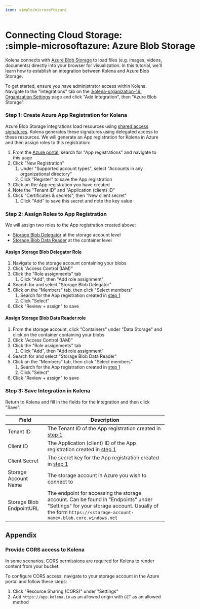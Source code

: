 ```yaml
---
icon: simple/microsoftazure
---
```


# Connecting Cloud Storage: <nobr>:simple-microsoftazure: Azure Blob Storage</nobr>

Kolena connects with [Azure Blob Storage](https://azure.microsoft.com/en-ca/products/storage/blobs) to load files (e.g. images, videos, documents) directly
into your browser for visualization. In this tutorial, we'll learn how to establish an integration between Kolena and
Azure Blob Storage.

To get started, ensure you have administrator access within Kolena.
Navigate to the "Integrations" tab on the [:kolena-organization-16: Organization Settings](https://app.kolena.io/redirect/organization?tab=integrations)
page and click "Add Integration", then "Azure Blob Storage".

### Step 1: Create Azure App Registration for Kolena

Azure Blob Storage integrations load resources using [shared access signatures](https://learn.microsoft.com/en-us/azure/storage/common/storage-sas-overview).
Kolena generates these signatures using delegated access to these resources.
We will generate an App registration for Kolena in Azure and then assign roles to this registration:

1. From the [Azure portal](https://portal.azure.com/#home), search for "App registrations" and navigate to this page
1. Click "New Registration"
    1. Under "Supported account types", select "Accounts in any organizational directory"
    1. Click "Register" to save the App registration
1. Click on the App registration you have created
1. Note the "Tenant ID" and "Application (client) ID"
1. Click "Certificates & secrets", then "New client secret"
    1. Click "Add" to save this secret and note the key value

### Step 2: Assign Roles to App Registration

We will assign two roles to the App registration created above:

- [Storage Blob Delegator](https://learn.microsoft.com/en-us/azure/role-based-access-control/built-in-roles#storage-blob-delegator) at the storage account level
- [Storage Blob Data Reader](https://learn.microsoft.com/en-us/azure/role-based-access-control/built-in-roles#storage-blob-data-reader) at the container level

#### Assign Storage Blob Delegator Role

1. Navigate to the storage account containing your blobs
1. Click "Access Control (IAM)"
1. Click the "Role assignments" tab
    1. Click "Add", then "Add role assignment"
1. Search for and select "Storage Blob Delegator"
1. Click on the "Members" tab, then click "Select members"
    1. Search for the App registration created in [step 1](#step-1-create-azure-app-registration-for-kolena)
    1. Click "Select"
1. Click "Review + assign" to save

#### Assign Storage Blob Data Reader role

1. From the storage account, click "Containers" under "Data Storage" and click on the container containing your blobs
1. Click "Access Control (IAM)"
1. Click the "Role assignments" tab
    1. Click "Add", then "Add role assignment"
1. Search for and select "Storage Blob Data Reader"
1. Click on the "Members" tab, then click "Select members"
    1. Search for the App registration created in [step 1](#step-1-create-azure-app-registration-for-kolena)
    1. Click "Select"
1. Click "Review + assign" to save

### Step 3: Save Integration in Kolena

Return to Kolena and fill in the fields for the Integration and then click "Save".

| Field                    | Description                                                                                                                                                                                       |
| ------------------------ | ------------------------------------------------------------------------------------------------------------------------------------------------------------------------------------------------- |
| Tenant ID                | The Tenant ID of the App registration created in [step 1](#step-1-create-azure-app-registration-for-kolena)                                                                                       |
| Client ID                | The Application (client) ID of the App registration created in [step 1](#step-1-create-azure-app-registration-for-kolena)                                                                         |
| Client Secret            | The secret key for the App registration created in [step 1](#step-1-create-azure-app-registration-for-kolena)                                                                                     |
| Storage Account Name     | The storage account in Azure you wish to connect to                                                                                                                                               |
| Storage Blob EndpointURL | The endpoint for accessing the storage account. Can be found in "Endpoints" under "Settings" for your storage account. Usually of the form `https://<storage-account-name>.blob.core.windows.net` |

## Appendix

### Provide CORS access to Kolena

In some scenarios, CORS permissions are required for Kolena to render content from your bucket.

To configure CORS access, navigate to your storage account in the Azure portal and follow these steps:

1. Click "Resource Sharing (CORS)" under "Settings"
1. Add `https://app.kolena.io` as an allowed origin with `GET` as an allowed method
